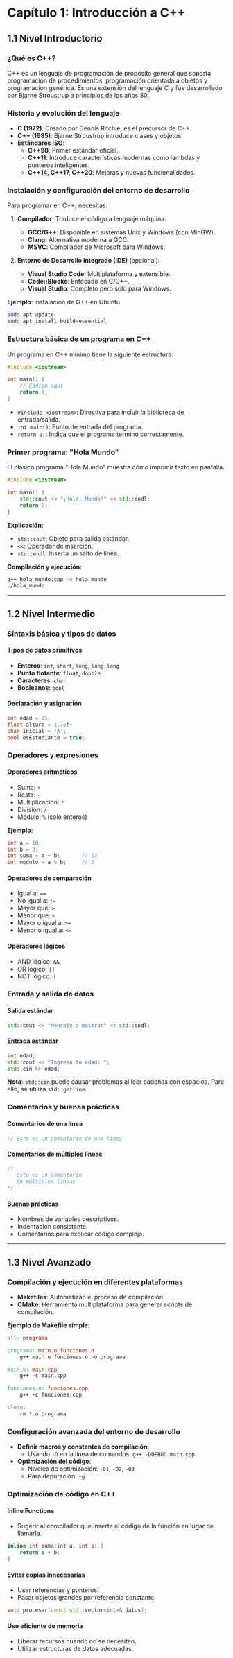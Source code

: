 # Capítulo 1: Introducción a C++

## 1.1 Nivel Introductorio

### ¿Qué es C++?

C++ es un lenguaje de programación de propósito general que soporta programación de procedimientos, programación orientada a objetos y programación genérica. Es una extensión del lenguaje C y fue desarrollado por Bjarne Stroustrup a principios de los años 80.

### Historia y evolución del lenguaje

- **C (1972)**: Creado por Dennis Ritchie, es el precursor de C++.
- **C++ (1985)**: Bjarne Stroustrup introduce clases y objetos.
- **Estándares ISO**:
  - **C++98**: Primer estándar oficial.
  - **C++11**: Introduce características modernas como lambdas y punteros inteligentes.
  - **C++14, C++17, C++20**: Mejoras y nuevas funcionalidades.

### Instalación y configuración del entorno de desarrollo

Para programar en C++, necesitas:

1. **Compilador**: Traduce el código a lenguaje máquina.

   - **GCC/G++**: Disponible en sistemas Unix y Windows (con MinGW).
   - **Clang**: Alternativa moderna a GCC.
   - **MSVC**: Compilador de Microsoft para Windows.
2. **Entorno de Desarrollo Integrado (IDE)** (opcional):

   - **Visual Studio Code**: Multiplataforma y extensible.
   - **Code::Blocks**: Enfocado en C/C++.
   - **Visual Studio**: Completo pero solo para Windows.

**Ejemplo**: Instalación de G++ en Ubuntu.

```bash
sudo apt update
sudo apt install build-essential
```

### Estructura básica de un programa en C++

Un programa en C++ mínimo tiene la siguiente estructura:

```cpp
#include <iostream>

int main() {
    // Código aquí
    return 0;
}
```

- `#include <iostream>`: Directiva para incluir la biblioteca de entrada/salida.
- `int main()`: Punto de entrada del programa.
- `return 0;`: Indica que el programa terminó correctamente.

### Primer programa: "Hola Mundo"

El clásico programa "Hola Mundo" muestra cómo imprimir texto en pantalla.

```cpp
#include <iostream>

int main() {
    std::cout << "¡Hola, Mundo!" << std::endl;
    return 0;
}
```

**Explicación**:

- `std::cout`: Objeto para salida estándar.
- `<<`: Operador de inserción.
- `std::endl`: Inserta un salto de línea.

**Compilación y ejecución**:

```bash
g++ hola_mundo.cpp -o hola_mundo
./hola_mundo
```

---

## 1.2 Nivel Intermedio

### Sintaxis básica y tipos de datos

#### Tipos de datos primitivos

- **Enteros**: `int`, `short`, `long`, `long long`
- **Punto flotante**: `float`, `double`
- **Caracteres**: `char`
- **Booleanos**: `bool`

#### Declaración y asignación

```cpp
int edad = 25;
float altura = 1.75f;
char inicial = 'A';
bool esEstudiante = true;
```

### Operadores y expresiones

#### Operadores aritméticos

- Suma: `+`
- Resta: `-`
- Multiplicación: `*`
- División: `/`
- Módulo: `%` (solo enteros)

**Ejemplo**:

```cpp
int a = 10;
int b = 3;
int suma = a + b;       // 13
int modulo = a % b;     // 1
```

#### Operadores de comparación

- Igual a: `==`
- No igual a: `!=`
- Mayor que: `>`
- Menor que: `<`
- Mayor o igual a: `>=`
- Menor o igual a: `<=`

#### Operadores lógicos

- AND lógico: `&&`
- OR lógico: `||`
- NOT lógico: `!`

### Entrada y salida de datos

#### Salida estándar

```cpp
std::cout << "Mensaje a mostrar" << std::endl;
```

#### Entrada estándar

```cpp
int edad;
std::cout << "Ingresa tu edad: ";
std::cin >> edad;
```

**Nota**: `std::cin` puede causar problemas al leer cadenas con espacios. Para ello, se utiliza `std::getline`.

### Comentarios y buenas prácticas

#### Comentarios de una línea

```cpp
// Esto es un comentario de una línea
```

#### Comentarios de múltiples líneas

```cpp
/*
   Esto es un comentario
   de múltiples líneas
*/
```

#### Buenas prácticas

- Nombres de variables descriptivos.
- Indentación consistente.
- Comentarios para explicar código complejo.

---

## 1.3 Nivel Avanzado

### Compilación y ejecución en diferentes plataformas

- **Makefiles**: Automatizan el proceso de compilación.
- **CMake**: Herramienta multiplataforma para generar scripts de compilación.

**Ejemplo de Makefile simple**:

```makefile
all: programa

programa: main.o funciones.o
    g++ main.o funciones.o -o programa

main.o: main.cpp
    g++ -c main.cpp

funciones.o: funciones.cpp
    g++ -c funciones.cpp

clean:
    rm *.o programa
```

### Configuración avanzada del entorno de desarrollo

- **Definir macros y constantes de compilación**:
  - Usando `-D` en la línea de comandos: `g++ -DDEBUG main.cpp`
- **Optimización del código**:
  - Niveles de optimización: `-O1`, `-O2`, `-O3`
  - Para depuración: `-g`

### Optimización de código en C++

#### Inline Functions

- Sugerir al compilador que inserte el código de la función en lugar de llamarla.

```cpp
inline int suma(int a, int b) {
    return a + b;
}
```

#### Evitar copias innecesarias

- Usar referencias y punteros.
- Pasar objetos grandes por referencia constante.

```cpp
void procesar(const std::vector<int>& datos);
```

#### Uso eficiente de memoria

- Liberar recursos cuando no se necesiten.
- Utilizar estructuras de datos adecuadas.
